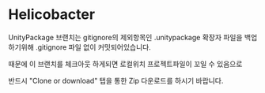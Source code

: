# Helicobacter
UnityPackage 브랜치는 gitignore의 제외항목인 .unitypackage 확장자 파일을 백업하기위해 .gitignore 파일 없이 커밋되어있습니다.

때문에 이 브랜치를 체크아웃 하게되면 로컬위치 프로젝트파일이 꼬일 수 있음으로

반드시 "Clone or download" 탭을 통한 Zip 다운로드를 하시기 바랍니다.
